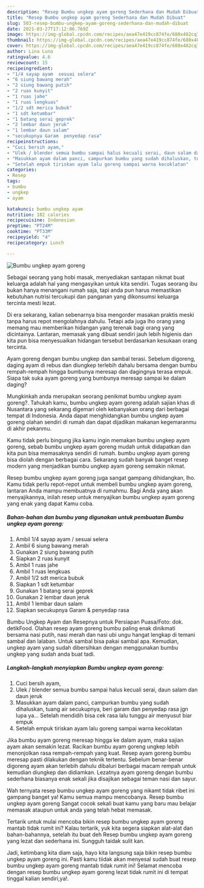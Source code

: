 ```yaml
---
description: "Resep Bumbu ungkep ayam goreng Sederhana dan Mudah Dibuat"
title: "Resep Bumbu ungkep ayam goreng Sederhana dan Mudah Dibuat"
slug: 503-resep-bumbu-ungkep-ayam-goreng-sederhana-dan-mudah-dibuat
date: 2021-03-27T17:12:06.769Z
image: https://img-global.cpcdn.com/recipes/aea47e419cc874fe/680x482cq70/bumbu-ungkep-ayam-goreng-foto-resep-utama.jpg
thumbnail: https://img-global.cpcdn.com/recipes/aea47e419cc874fe/680x482cq70/bumbu-ungkep-ayam-goreng-foto-resep-utama.jpg
cover: https://img-global.cpcdn.com/recipes/aea47e419cc874fe/680x482cq70/bumbu-ungkep-ayam-goreng-foto-resep-utama.jpg
author: Lina Luna
ratingvalue: 4.6
reviewcount: 15
recipeingredient:
- "1/4 sayap ayam  sesuai selera"
- "6 siung bawang merah"
- "2 siung bawang putih"
- "2 ruas kunyit"
- "1 ruas jahe"
- "1 ruas lengkuas"
- "1/2 sdt merica bubuk"
- "1 sdt ketumbar"
- "1 batang serai geprek"
- "2 lembar daun jeruk"
- "1 lembar daun salam"
- "secukupnya Garam  penyedap rasa"
recipeinstructions:
- "Cuci bersih ayam,"
- "Ulek / blender semua bumbu sampai halus kecuali serai, daun salam dan daun jeruk"
- "Masukkan ayam dalam panci, campurkan bumbu yang sudah dihaluskan, tuang air secukupnya, beri garam dan penyedap rasa jgn lupa ya... Setelah mendidih bisa cek rasa lalu tunggu air menyusut biar empuk"
- "Setelah empuk tiriskan ayam lalu goreng sampai warna kecoklatan"
categories:
- Resep
tags:
- bumbu
- ungkep
- ayam

katakunci: bumbu ungkep ayam 
nutrition: 182 calories
recipecuisine: Indonesian
preptime: "PT24M"
cooktime: "PT33M"
recipeyield: "4"
recipecategory: Lunch

---
```



![Bumbu ungkep ayam goreng](https://img-global.cpcdn.com/recipes/aea47e419cc874fe/680x482cq70/bumbu-ungkep-ayam-goreng-foto-resep-utama.jpg)

Sebagai seorang yang hobi masak, menyediakan santapan nikmat buat keluarga adalah hal yang mengasyikan untuk kita sendiri. Tugas seorang ibu bukan hanya menangani rumah saja, tapi anda pun harus memastikan kebutuhan nutrisi tercukupi dan panganan yang dikonsumsi keluarga tercinta mesti lezat.

Di era  sekarang, kalian sebenarnya bisa mengorder masakan praktis meski tanpa harus repot mengolahnya dahulu. Tetapi ada juga lho orang yang memang mau memberikan hidangan yang terenak bagi orang yang dicintainya. Lantaran, memasak yang dibuat sendiri jauh lebih higienis dan kita pun bisa menyesuaikan hidangan tersebut berdasarkan kesukaan orang tercinta. 

Ayam goreng dengan bumbu ungkep dan sambal terasi. Sebelum digoreng, daging ayam di rebus dan diungkep terlebih dahalu bersama dengan bumbu rempah-rempah hingga bumbunya meresap dan dagingnya terasa empuk. Siapa tak suka ayam goreng yang bumbunya meresap sampai ke dalam daging?

Mungkinkah anda merupakan seorang penikmat bumbu ungkep ayam goreng?. Tahukah kamu, bumbu ungkep ayam goreng adalah sajian khas di Nusantara yang sekarang digemari oleh kebanyakan orang dari berbagai tempat di Indonesia. Anda dapat menghidangkan bumbu ungkep ayam goreng olahan sendiri di rumah dan dapat dijadikan makanan kegemaranmu di akhir pekanmu.

Kamu tidak perlu bingung jika kamu ingin memakan bumbu ungkep ayam goreng, sebab bumbu ungkep ayam goreng mudah untuk didapatkan dan kita pun bisa memasaknya sendiri di rumah. bumbu ungkep ayam goreng bisa diolah dengan berbagai cara. Sekarang sudah banyak banget resep modern yang menjadikan bumbu ungkep ayam goreng semakin nikmat.

Resep bumbu ungkep ayam goreng juga sangat gampang dihidangkan, lho. Kamu tidak perlu repot-repot untuk membeli bumbu ungkep ayam goreng, lantaran Anda mampu membuatnya di rumahmu. Bagi Anda yang akan menyajikannya, inilah resep untuk menyajikan bumbu ungkep ayam goreng yang enak yang dapat Kamu coba.

<!--inarticleads1-->

##### Bahan-bahan dan bumbu yang digunakan untuk pembuatan Bumbu ungkep ayam goreng:

1. Ambil 1/4 sayap ayam / sesuai selera
1. Ambil 6 siung bawang merah
1. Gunakan 2 siung bawang putih
1. Siapkan 2 ruas kunyit
1. Ambil 1 ruas jahe
1. Ambil 1 ruas lengkuas
1. Ambil 1/2 sdt merica bubuk
1. Siapkan 1 sdt ketumbar
1. Gunakan 1 batang serai geprek
1. Gunakan 2 lembar daun jeruk
1. Ambil 1 lembar daun salam
1. Siapkan secukupnya Garam &amp; penyedap rasa


Bumbu Ungkep Ayam dan Resepnya untuk Persiapan Puasa/Foto: dok. detikFood. Olahan resep ayam goreng bumbu paling enak dinikmati bersama nasi putih, nasi merah dan nasi ubi ungu hangat lengkap di temani sambal dan lalaban. Untuk sambal bisa pakai sambal apa. Kemudian, ungkep ayam yang sudah dibersihkan dengan menggunakan bumbu ungkep yang sudah anda buat tadi. 

<!--inarticleads2-->

##### Langkah-langkah menyiapkan Bumbu ungkep ayam goreng:

1. Cuci bersih ayam,
1. Ulek / blender semua bumbu sampai halus kecuali serai, daun salam dan daun jeruk
1. Masukkan ayam dalam panci, campurkan bumbu yang sudah dihaluskan, tuang air secukupnya, beri garam dan penyedap rasa jgn lupa ya... Setelah mendidih bisa cek rasa lalu tunggu air menyusut biar empuk
1. Setelah empuk tiriskan ayam lalu goreng sampai warna kecoklatan


Jika bumbu ayam goreng meresap hingga ke dalam ayam, maka sajian ayam akan semakin lezat. Racikan bumbu ayam goreng ungkep lebih menonjolkan rasa rempah-rempah yang kuat. Resep ayam goreng bumbu meresap pasti dilakukan dengan teknik tertentu. Sebelum benar-benar digoreng ayam akan terlebih dahulu dibaluri berbagai macam rempah untuk kemudian diungkep dan didiamkan. Lezatnya ayam goreng dengan bumbu sederhana biasanya enak sekali jika disajikan sebagai teman nasi dan sayur. 

Wah ternyata resep bumbu ungkep ayam goreng yang nikamt tidak ribet ini gampang banget ya! Kamu semua mampu mencobanya. Resep bumbu ungkep ayam goreng Sangat cocok sekali buat kamu yang baru mau belajar memasak ataupun untuk anda yang telah hebat memasak.

Tertarik untuk mulai mencoba bikin resep bumbu ungkep ayam goreng mantab tidak rumit ini? Kalau tertarik, yuk kita segera siapkan alat-alat dan bahan-bahannya, setelah itu buat deh Resep bumbu ungkep ayam goreng yang lezat dan sederhana ini. Sungguh taidak sulit kan. 

Jadi, ketimbang kita diam saja, hayo kita langsung saja bikin resep bumbu ungkep ayam goreng ini. Pasti kamu tiidak akan menyesal sudah buat resep bumbu ungkep ayam goreng mantab tidak rumit ini! Selamat mencoba dengan resep bumbu ungkep ayam goreng lezat tidak rumit ini di tempat tinggal kalian sendiri,ya!.

